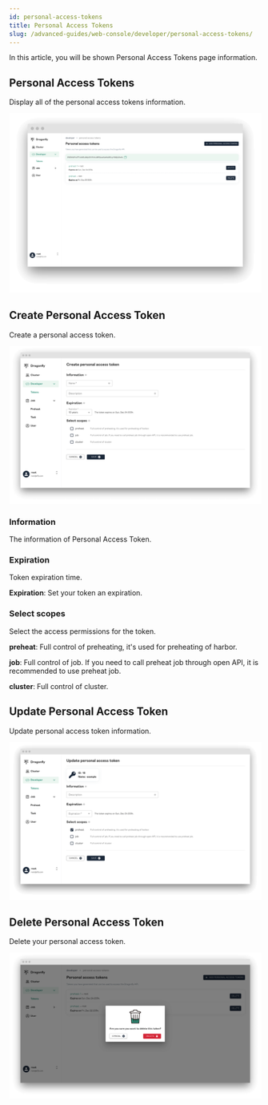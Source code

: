 ```yaml
---
id: personal-access-tokens
title: Personal Access Tokens
slug: /advanced-guides/web-console/developer/personal-access-tokens/
---
```


In this article, you will be shown Personal Access Tokens page information.

## Personal Access Tokens

Display all of the personal access tokens information.

![tokens](../../../resource/advanced-guides/web-console/developer/personal-access-tokens/tokens.png)

## Create Personal Access Token

Create a personal access token.

![create-token](../../../resource/advanced-guides/web-console/developer/personal-access-tokens/create-token.png)

### Information

The information of Personal Access Token.

### Expiration

Token expiration time.

**Expiration**: Set your token an expiration.

### Select scopes

Select the access permissions for the token.

**preheat**: Full control of preheating, it's used for preheating of harbor.

**job**: Full control of job. If you need to call preheat job through open API, it is recommended to use preheat job.

**cluster**: Full control of cluster.

## Update Personal Access Token

Update personal access token information.

![update-token](../../../resource/advanced-guides/web-console/developer/personal-access-tokens/update-token.png)

## Delete Personal Access Token

Delete your personal access token.

![delete-token](../../../resource/advanced-guides/web-console/developer/personal-access-tokens/delete-token.png)
